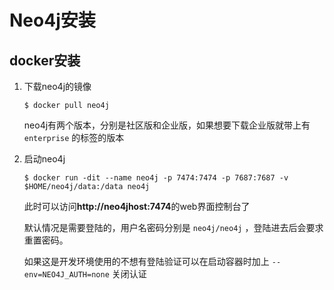 # Neo4j安装



## docker安装

1. 下载neo4j的镜像

   ```shell
   $ docker pull neo4j
   ```

   neo4j有两个版本，分别是社区版和企业版，如果想要下载企业版就带上有 `enterprise` 的标签的版本

2. 启动neo4j

   ```shell
   $ docker run -dit --name neo4j -p 7474:7474 -p 7687:7687 -v $HOME/neo4j/data:/data neo4j
   ```

   此时可以访问**http://neo4jhost:7474**的web界面控制台了

   默认情况是需要登陆的，用户名密码分别是 `neo4j/neo4j` ，登陆进去后会要求重置密码。

   如果这是开发环境使用的不想有登陆验证可以在启动容器时加上 `--env=NEO4J_AUTH=none` 关闭认证

   